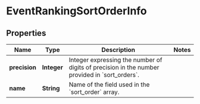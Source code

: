 

# EventRankingSortOrderInfo

## Properties

Name | Type | Description | Notes
------------ | ------------- | ------------- | -------------
**precision** | **Integer** | Integer expressing the number of digits of precision in the number provided in &#x60;sort_orders&#x60;. | 
**name** | **String** | Name of the field used in the &#x60;sort_order&#x60; array. | 



